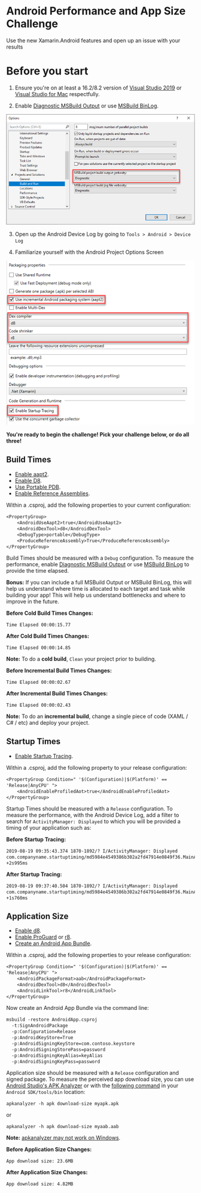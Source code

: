 # Android Performance and App Size Challenge
Use the new Xamarin.Android features and open up an issue with your results

# Before you start

1. Ensure you're on at least a 16.2/8.2 version of [Visual Studio 2019](https://visualstudio.microsoft.com/vs/) or [Visual Studio for Mac](https://visualstudio.microsoft.com/vs/mac) respectfully. 

2. Enable [Diagnostic MSBuild Output](https://docs.microsoft.com/en-us/xamarin/android/troubleshooting/troubleshooting#diagnostic-msbuild-output) or use [MSBuild BinLog](http://msbuildlog.com/).

![](Images/DiagnosticBuildOutput.png)

3. Open up the Android Device Log by going to `Tools > Android > Device Log`

4. Familiarize yourself with the Android Project Options Screen

![](Images/ProjectSettings.png)

**You're ready to begin the challenge! Pick your challenge below, or do all three!**

## Build Times
- [Enable aapt2](https://devblogs.microsoft.com/xamarin/optimize-xamarin-android-builds/).
- [Enable D8](https://devblogs.microsoft.com/xamarin/androids-d8-dexer-and-r8-shrinker/).
- [Use Portable PDB](https://devblogs.microsoft.com/xamarin/optimize-xamarin-android-builds/).
- [Enable Reference Assemblies](https://devblogs.microsoft.com/xamarin/optimize-xamarin-android-builds/).

Within a .csproj, add the following properties to your current configuration:

```
<PropertyGroup>
    <AndroidUseAapt2>true</AndroidUseAapt2>
    <AndroidDexTool>d8</AndroidDexTool>
    <DebugType>portable</DebugType>
    <ProduceReferenceAssembly>True</ProduceReferenceAssembly>
</PropertyGroup>
```

Build Times should be measured with a `Debug` configuration. To measure the performance, enable [Diagnostic MSBuild Output](https://docs.microsoft.com/en-us/xamarin/android/troubleshooting/troubleshooting#diagnostic-msbuild-output) or use [MSBuild BinLog](http://msbuildlog.com/) to provide the time elapsed. 

**Bonus:** If you can include a full MSBuild Output or MSBuild BinLog, this will help us understand where time is allocated to each target and task while building your app! This will help us understand bottlenecks and where to improve in the future.

**Before Cold Build Times Changes:**
```
Time Elapsed 00:00:15.77
```

**After Cold Build Times Changes:**
```
Time Elapsed 00:00:14.85
```

**Note:** To do a **cold build**, `Clean` your project prior to building.

**Before Incremental Build Times Changes:**
```
Time Elapsed 00:00:02.67
```

**After Incremental Build Times Changes:**
```
Time Elapsed 00:00:02.43
```

**Note:** To do an **incremental build**, change a single piece of code (XAML / C# / etc) and deploy your project.

## Startup Times

- [Enable Startup Tracing](https://devblogs.microsoft.com/xamarin/faster-startup-times-with-startup-tracing-on-android/).

Within a .csproj, add the following property to your release configuration:

```
<PropertyGroup Condition=" '$(Configuration)|$(Platform)' == 'Release|AnyCPU' "> 
    <AndroidEnableProfiledAot>true</AndroidEnableProfiledAot> 
</PropertyGroup>
```

Startup Times should be measured with a `Release` configuration. To measure the performance, with the Android Device Log, add a filter to search for `ActivityManager: Displayed` to which you will be provided a timing of your application such as:

**Before Startup Tracing:**
```
2019-08-19 09:35:43.374 1870-1892/? I/ActivityManager: Displayed com.companyname.startuptiming/md5984e4549386b302a2fd47914e0849f36.MainActivity: +2s995ms
```

**After Startup Tracing:**
```
2019-08-19 09:37:40.504 1870-1892/? I/ActivityManager: Displayed com.companyname.startuptiming/md5984e4549386b302a2fd47914e0849f36.MainActivity: +1s760ms
```

## Application Size
- [Enable d8](https://devblogs.microsoft.com/xamarin/androids-d8-dexer-and-r8-shrinker/).
- [Enable ProGuard](https://docs.microsoft.com/en-us/xamarin/android/deploy-test/release-prep/proguard) or [r8](https://devblogs.microsoft.com/xamarin/androids-d8-dexer-and-r8-shrinker/).
- [Create an Android App Bundle](https://github.com/xamarin/xamarin-android/blob/master/Documentation/guides/app-bundles.md).

Within a .csproj, add the following properties to your release configuration:
```
<PropertyGroup Condition=" '$(Configuration)|$(Platform)' == 'Release|AnyCPU' "> 
    <AndroidPackageFormat>aab</AndroidPackageFormat>
    <AndroidDexTool>d8</AndroidDexTool>
    <AndroidLinkTool>r8</AndroidLinkTool>
</PropertyGroup>
```

Now create an Android App Bundle via the command line:

```
msbuild -restore AndroidApp.csproj
  -t:SignAndroidPackage
  -p:Configuration=Release
  -p:AndroidKeyStore=True
  -p:AndroidSigningKeyStore=com.contoso.keystore
  -p:AndroidSigningStorePass=password
  -p:AndroidSigningKeyAlias=keyAlias
  -p:AndroidSigningKeyPass=password
```

Application size should be measured with a `Release` configuration and signed package. To measure the perceived app download size, you can use [Android Studio's APK Analyzer](https://developer.android.com/studio/build/apk-analyzer) or with the [following command](https://developer.android.com/studio/command-line/apkanalyzer) in your `Android SDK/tools/bin` location:

```
apkanalyzer -h apk download-size myapk.apk
```

or

```
apkanalyzer -h apk download-size myaab.aab
```

**Note:** [apkanalyzer may not work on Windows](https://issuetracker.google.com/issues/75981301).

**Before Application Size Changes:**
```
App download size: 23.6MB
```

**After Application Size Changes:**
```
App download size: 4.82MB
```
